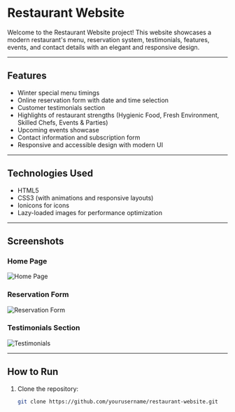 # Restaurant Website

Welcome to the Restaurant Website project! This website showcases a modern restaurant's menu, reservation system, testimonials, features, events, and contact details with an elegant and responsive design.

---

## Features

- Winter special menu timings
- Online reservation form with date and time selection
- Customer testimonials section
- Highlights of restaurant strengths (Hygienic Food, Fresh Environment, Skilled Chefs, Events & Parties)
- Upcoming events showcase
- Contact information and subscription form
- Responsive and accessible design with modern UI

---

## Technologies Used

- HTML5
- CSS3 (with animations and responsive layouts)
- Ionicons for icons
- Lazy-loaded images for performance optimization

---

## Screenshots

<!-- Replace the image URLs below with your own screenshots -->

### Home Page
![Home Page](./assets/screenshots/homepage.png)

### Reservation Form
![Reservation Form](./assets/screenshots/reservation.png)

### Testimonials Section
![Testimonials](./assets/screenshots/testimonials.png)

---

## How to Run

1. Clone the repository:
   ```bash
   git clone https://github.com/yourusername/restaurant-website.git
